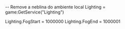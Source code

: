 -- Remove a neblina do ambiente
local Lighting = game:GetService("Lighting")

Lighting.FogStart = 1000000
Lighting.FogEnd = 1000001
